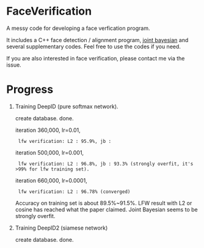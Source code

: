# FaceVerification
A messy code for developing a face verfication program. 

It includes a C++ face detection / alignment program, [joint bayesian](http://home.ustc.edu.cn/~chendong/JointBayesian/) and several supplementary codes. Feel free to use the codes if you need.

If you are also interested in face verification, please contact me via the issue.

Progress
===========
1. Training DeepID (pure softmax network).

    create database. done.
    
    iteration 360,000, lr=0.01,
    
        lfw verification: L2 : 95.9%, jb : 
    
    iteration 500,000, lr=0.001,
    
        lfw verification: L2 : 96.8%, jb : 93.3% (strongly overfit, it's >99% for lfw training set).
        
    iteration 660,000, lr=0.0001,
    
        lfw verification: L2 : 96.78% (converged)
    
    Accuracy on training set is about 89.5%~91.5%. LFW result with L2 or cosine has reached what the paper claimed. Joint Bayesian seems to be strongly overfit.
    
2. Training DeepID2 (siamese network)

    create database. done.
